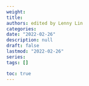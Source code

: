 ```yaml
---
weight: 
title: 
authors: edited by Lenny Lin
categories: 
date: "2022-02-26"
description: null
draft: false
lastmod: "2022-02-26"
series: 
tags: []

toc: true
---
```




<!--more-->

